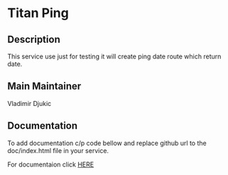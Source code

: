 # Titan Ping

## Description

This service use just for testing it will create ping date route which return date.

## Main Maintainer

Vladimir Djukic

## Documentation

To add documentation c/p code bellow and replace github url to the doc/index.html file in your service.

For documentaion click [HERE](http://htmlpreview.github.io/?https://github.com/vforv/titan-ts-test/blob/master/doc/index.html)